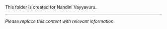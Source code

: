 This folder is created for Nandini Vayyavuru.

---

*Please replace this content with relevant information.*
